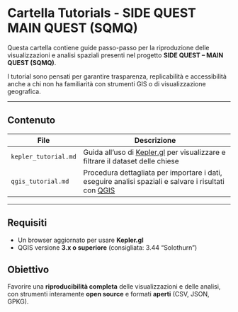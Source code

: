 # Cartella Tutorials - SIDE QUEST MAIN QUEST (SQMQ)

Questa cartella contiene guide passo-passo per la riproduzione delle visualizzazioni e analisi spaziali presenti nel progetto **SIDE QUEST – MAIN QUEST (SQMQ)**.

I tutorial sono pensati per garantire trasparenza, replicabilità e accessibilità anche a chi non ha familiarità con strumenti GIS o di visualizzazione geografica.

---

## Contenuto

| File | Descrizione |
|------|-------------|
| `kepler_tutorial.md` | Guida all’uso di [Kepler.gl](https://kepler.gl/) per visualizzare e filtrare il dataset delle chiese |
| `qgis_tutorial.md` | Procedura dettagliata per importare i dati, eseguire analisi spaziali e salvare i risultati con [QGIS](https://qgis.org/) |

---

## Requisiti

- Un browser aggiornato per usare **Kepler.gl** 
- QGIS versione **3.x o superiore** (consigliata: 3.44 “Solothurn”)

## Obiettivo

Favorire una **riproducibilità completa** delle visualizzazioni e delle analisi, con strumenti interamente **open source** e formati **aperti** (CSV, JSON, GPKG).



